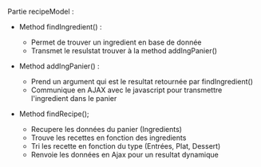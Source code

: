

Partie recipeModel :
  - Method findIngredient() :
    - Permet de trouver un ingredient en base de donnée
    - Transmet le resulstat trouver à la method addIngPanier()

  - Method addIngPanier() :
    - Prend un argument qui est le resultat retournée par findIngredient()
    - Communique en AJAX avec le javascript pour transmettre l'ingredient dans le panier

  - Method findRecipe();
    - Recupere les données du panier (Ingredients)
    - Trouve les recettes en fonction des ingredients
    - Tri les recette en fonction du type (Entrées, Plat, Dessert)
    - Renvoie les données en Ajax pour un resultat dynamique
